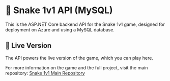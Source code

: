 # 🐍 Snake 1v1 API (MySQL)
This is the ASP.NET Core backend API for the Snake 1v1 game, designed for deployment on Azure and using a MySQL database.

## 🚀 Live Version
The API powers the live version of the game, which you can play here.

For more information on the game and the full project, visit the main repository:
[Snake 1v1 Main Repository](https://github.com/heldergomesramos/Snake-1v1)
